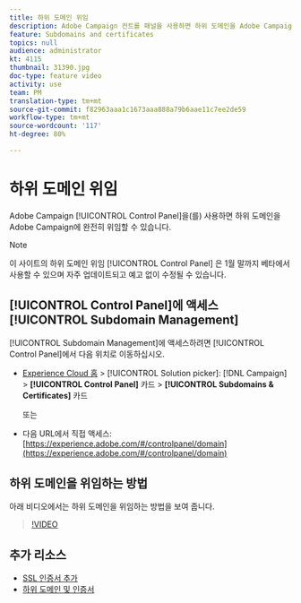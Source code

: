 ```yaml
---
title: 하위 도메인 위임
description: Adobe Campaign 컨트롤 패널을 사용하면 하위 도메인을 Adobe Campaign에 완전히 위임할 수 있습니다. 이렇게 하려면 아래 단계를 수행합니다.
feature: Subdomains and certificates
topics: null
audience: administrator
kt: 4115
thumbnail: 31390.jpg
doc-type: feature video
activity: use
team: PM
translation-type: tm+mt
source-git-commit: f82963aaa1c1673aaa888a79b6aae11c7ee2de59
workflow-type: tm+mt
source-wordcount: '117'
ht-degree: 80%

---
```



# 하위 도메인 위임

Adobe Campaign [!UICONTROL Control Panel]을(를) 사용하면 하위 도메인을 Adobe Campaign에 완전히 위임할 수 있습니다.

>[!NOTE]
>
>이 사이트의 하위 도메인 위임 [!UICONTROL Control Panel] 은 1월 말까지 베타에서 사용할 수 있으며 자주 업데이트되고 예고 없이 수정될 수 있습니다.

## [!UICONTROL Control Panel]에 액세스 [!UICONTROL Subdomain Management]

[!UICONTROL Subdomain Management]에 액세스하려면 [!UICONTROL Control Panel]에서 다음 위치로 이동하십시오.

* [Experience Cloud 홈](https://experience.adobe.com/#/home) > [!UICONTROL Solution picker]: [!DNL Campaign] > **[!UICONTROL Control Panel]** 카드 > **[!UICONTROL Subdomains & Certificates]** 카드

   또는
* 다음 URL에서 직접 액세스: [https://experience.adobe.com/#/controlpanel/domain](https://experience.adobe.com/#/controlpanel/domain)

## 하위 도메인을 위임하는 방법

아래 비디오에서는 하위 도메인을 위임하는 방법을 보여 줍니다.

>[!VIDEO](https://video.tv.adobe.com/v/31390?quality=12)

## 추가 리소스

* [SSL 인증서 추가](/help/control-panel-tutorials/subdomains-and-certificates/adding-ssl-certificates.md)
* [하위 도메인 및 인증서](https://docs.adobe.com/content/help/ko-KR/control-panel/using/subdomains-and-certificates/renewing-subdomain-certificate.html)
